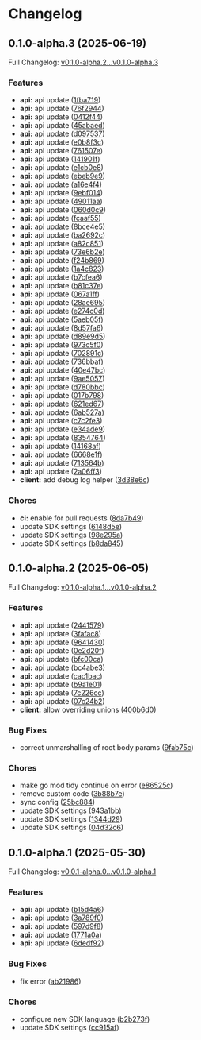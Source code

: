 # Changelog

## 0.1.0-alpha.3 (2025-06-19)

Full Changelog: [v0.1.0-alpha.2...v0.1.0-alpha.3](https://github.com/babelcloud/gbox-sdk-go/compare/v0.1.0-alpha.2...v0.1.0-alpha.3)

### Features

* **api:** api update ([1fba719](https://github.com/babelcloud/gbox-sdk-go/commit/1fba719ec4d63ce1ea85c4eca554720e1d90ce1f))
* **api:** api update ([76f2944](https://github.com/babelcloud/gbox-sdk-go/commit/76f2944fc6308e9591a97dbb23d084b214fa910d))
* **api:** api update ([0412f44](https://github.com/babelcloud/gbox-sdk-go/commit/0412f44fbd530bf629e8dc931a3e4e1ffa693b6d))
* **api:** api update ([45abaed](https://github.com/babelcloud/gbox-sdk-go/commit/45abaedf95345f1648892f95e78a472a2b7000a5))
* **api:** api update ([d097537](https://github.com/babelcloud/gbox-sdk-go/commit/d097537985d1ad32f6642cddf62dbfe7e12bd2d1))
* **api:** api update ([e0b8f3c](https://github.com/babelcloud/gbox-sdk-go/commit/e0b8f3cef78e5d089ee3f26e559ee0e1ca6eefe9))
* **api:** api update ([761507e](https://github.com/babelcloud/gbox-sdk-go/commit/761507e840d02b179dcecce6d786baf159cabf6e))
* **api:** api update ([141901f](https://github.com/babelcloud/gbox-sdk-go/commit/141901f90d53bda2247d9a64273f293f14ce9a10))
* **api:** api update ([e1cb0e8](https://github.com/babelcloud/gbox-sdk-go/commit/e1cb0e805584d3eb396b86669f6663ba800e60e2))
* **api:** api update ([ebeb9e9](https://github.com/babelcloud/gbox-sdk-go/commit/ebeb9e967d552658f34a42230039eba1cbae7424))
* **api:** api update ([a16e4f4](https://github.com/babelcloud/gbox-sdk-go/commit/a16e4f46fe66d3c5815b00bed54023f2f12a2751))
* **api:** api update ([9ebf014](https://github.com/babelcloud/gbox-sdk-go/commit/9ebf014553bcaccaec2336734865ea7fd6751137))
* **api:** api update ([49011aa](https://github.com/babelcloud/gbox-sdk-go/commit/49011aa637ace622898bf6cd0d6fc0a79845b0d2))
* **api:** api update ([060d0c9](https://github.com/babelcloud/gbox-sdk-go/commit/060d0c9a61ceecdf86c8ab249995b35603ff937f))
* **api:** api update ([fcaaf55](https://github.com/babelcloud/gbox-sdk-go/commit/fcaaf55175f00e39813d2358c6ed8e3578ca48d2))
* **api:** api update ([8bce4e5](https://github.com/babelcloud/gbox-sdk-go/commit/8bce4e5f68b0e8ae1678dcb2a9b09f1a0e28f59d))
* **api:** api update ([ba2692c](https://github.com/babelcloud/gbox-sdk-go/commit/ba2692c6df590bcc564fc5038968bf58f289f29e))
* **api:** api update ([a82c851](https://github.com/babelcloud/gbox-sdk-go/commit/a82c85176977f8d68931d3c1c40519abec8086f7))
* **api:** api update ([73e6b2e](https://github.com/babelcloud/gbox-sdk-go/commit/73e6b2e3dd69b5fb696cff02ce246dc028f9438d))
* **api:** api update ([f24b869](https://github.com/babelcloud/gbox-sdk-go/commit/f24b869f2cbb2991caa29aec92ad4a90df36bfe7))
* **api:** api update ([1a4c823](https://github.com/babelcloud/gbox-sdk-go/commit/1a4c8232889e4889cfedf33e0a8c3c76eb7a8c51))
* **api:** api update ([b7cfea6](https://github.com/babelcloud/gbox-sdk-go/commit/b7cfea6ae93e90a6196295d2b9cbc0430af3e2e8))
* **api:** api update ([b81c37e](https://github.com/babelcloud/gbox-sdk-go/commit/b81c37eba918a2d4e24158a9e922f9c95a7106e8))
* **api:** api update ([067a1ff](https://github.com/babelcloud/gbox-sdk-go/commit/067a1ff4d43e6e9976ec4920bdf07ca621e93d9e))
* **api:** api update ([28ae695](https://github.com/babelcloud/gbox-sdk-go/commit/28ae695c06f360a7d86585caf96ed1c680ba60c3))
* **api:** api update ([e274c0d](https://github.com/babelcloud/gbox-sdk-go/commit/e274c0d6ebfb013ed56172f144970c6547a07782))
* **api:** api update ([5aeb05f](https://github.com/babelcloud/gbox-sdk-go/commit/5aeb05f70c76f2dea0f75d375cf585414003b105))
* **api:** api update ([8d57fa6](https://github.com/babelcloud/gbox-sdk-go/commit/8d57fa64b48cf34fd5da8853536afe8ab9be9051))
* **api:** api update ([d89e9d5](https://github.com/babelcloud/gbox-sdk-go/commit/d89e9d565370c5b5a91fb5275a999f76fc1f1e24))
* **api:** api update ([973c5f0](https://github.com/babelcloud/gbox-sdk-go/commit/973c5f07e088b0217a36b288dade6b295f3f404f))
* **api:** api update ([702891c](https://github.com/babelcloud/gbox-sdk-go/commit/702891c2813e80b93f57141d1550c9eeaaad02af))
* **api:** api update ([736bbaf](https://github.com/babelcloud/gbox-sdk-go/commit/736bbaf4f16e9f60b1f08d37f7cf5a7b0e69e2ea))
* **api:** api update ([40e47bc](https://github.com/babelcloud/gbox-sdk-go/commit/40e47bc53f884bdfc34ea1353ab4c88b1e00acbb))
* **api:** api update ([9ae5057](https://github.com/babelcloud/gbox-sdk-go/commit/9ae50574da55abcf7a5d838505b1ec8e6ab67949))
* **api:** api update ([d780bbc](https://github.com/babelcloud/gbox-sdk-go/commit/d780bbcf1cd5c6daa5068f4675f9d511b38e0a2a))
* **api:** api update ([017b798](https://github.com/babelcloud/gbox-sdk-go/commit/017b798a0f0558b44d5a8d6856541ffc19eb53a0))
* **api:** api update ([621ed67](https://github.com/babelcloud/gbox-sdk-go/commit/621ed677f10c67d7a4ffaf8347a55c83a10c985d))
* **api:** api update ([6ab527a](https://github.com/babelcloud/gbox-sdk-go/commit/6ab527a347e8ddc01ba7bd8d0710a56f1c52b9cd))
* **api:** api update ([c7c2fe3](https://github.com/babelcloud/gbox-sdk-go/commit/c7c2fe3a6ad464a9fd5f3fd0c300fa20ff030ea6))
* **api:** api update ([e34ade9](https://github.com/babelcloud/gbox-sdk-go/commit/e34ade958c2bc57bbaf3defff6cdabecd4b59c23))
* **api:** api update ([8354764](https://github.com/babelcloud/gbox-sdk-go/commit/83547643d4909aaba74dc01915dc6fdd2600228e))
* **api:** api update ([14168af](https://github.com/babelcloud/gbox-sdk-go/commit/14168af42aad61934173e97ee2164a2c4c458636))
* **api:** api update ([6668e1f](https://github.com/babelcloud/gbox-sdk-go/commit/6668e1f88e03088def674fe427958dfaecef9da2))
* **api:** api update ([713564b](https://github.com/babelcloud/gbox-sdk-go/commit/713564b012e4d2790b8e38a59c38acadc8d59c24))
* **api:** api update ([2a06ff3](https://github.com/babelcloud/gbox-sdk-go/commit/2a06ff3cf0e7c54787c217e7a9cfd7b5cc6380f7))
* **client:** add debug log helper ([3d38e6c](https://github.com/babelcloud/gbox-sdk-go/commit/3d38e6ccb2cee5abcf88b63b7f42706ea41e36c5))


### Chores

* **ci:** enable for pull requests ([8da7b49](https://github.com/babelcloud/gbox-sdk-go/commit/8da7b4967a23136aeb2005995f0cbd30fbbdd639))
* update SDK settings ([6148d5e](https://github.com/babelcloud/gbox-sdk-go/commit/6148d5e75e67089964ac3754721af088211cc9fe))
* update SDK settings ([98e295a](https://github.com/babelcloud/gbox-sdk-go/commit/98e295aea1e05fdd1ad005964da76744ccdd889f))
* update SDK settings ([b8da845](https://github.com/babelcloud/gbox-sdk-go/commit/b8da845464080fbbe8cb12c1b80d6ada1ee5f625))

## 0.1.0-alpha.2 (2025-06-05)

Full Changelog: [v0.1.0-alpha.1...v0.1.0-alpha.2](https://github.com/babelcloud/gbox-sdk-go/compare/v0.1.0-alpha.1...v0.1.0-alpha.2)

### Features

* **api:** api update ([2441579](https://github.com/babelcloud/gbox-sdk-go/commit/2441579705d73e96e1291ba69a8b1125ece0ed35))
* **api:** api update ([3fafac8](https://github.com/babelcloud/gbox-sdk-go/commit/3fafac89f5201f09e4bec9b80480f849cbf736fc))
* **api:** api update ([9641430](https://github.com/babelcloud/gbox-sdk-go/commit/9641430811a520323334869c3cbbd1b43aeb2793))
* **api:** api update ([0e2d20f](https://github.com/babelcloud/gbox-sdk-go/commit/0e2d20f4c2bda9570b5bf2cb656796e6fd4eb207))
* **api:** api update ([bfc00ca](https://github.com/babelcloud/gbox-sdk-go/commit/bfc00caf9c15bdc443846826290563f508d1866f))
* **api:** api update ([bc4abe3](https://github.com/babelcloud/gbox-sdk-go/commit/bc4abe35ff681aa54d144ed21593fac0142b6952))
* **api:** api update ([cac1bac](https://github.com/babelcloud/gbox-sdk-go/commit/cac1bac6e5c87431177a02d781589839d5bb6531))
* **api:** api update ([b9a1e01](https://github.com/babelcloud/gbox-sdk-go/commit/b9a1e01153d5b85d05eacb5be5dbe70efbee4202))
* **api:** api update ([7c226cc](https://github.com/babelcloud/gbox-sdk-go/commit/7c226cc5949f18305218700678df3b8f18aa3119))
* **api:** api update ([07c24b2](https://github.com/babelcloud/gbox-sdk-go/commit/07c24b284e4648bdff11749d41514ac98570d906))
* **client:** allow overriding unions ([400b6d0](https://github.com/babelcloud/gbox-sdk-go/commit/400b6d05ece4e626be9fbbc8ce323281cebe618d))


### Bug Fixes

* correct unmarshalling of root body params ([9fab75c](https://github.com/babelcloud/gbox-sdk-go/commit/9fab75cbc85a7135f0f649ab7f4b35ad97005719))


### Chores

* make go mod tidy continue on error ([e86525c](https://github.com/babelcloud/gbox-sdk-go/commit/e86525cc16de2ee283e983ab01d83ac57e259686))
* remove custom code ([3b88b7e](https://github.com/babelcloud/gbox-sdk-go/commit/3b88b7e8803cc7f3fffc1142af061f3525b6f898))
* sync config ([25bc884](https://github.com/babelcloud/gbox-sdk-go/commit/25bc8849e147dd2de34186349a0e5f6659de6927))
* update SDK settings ([943a1bb](https://github.com/babelcloud/gbox-sdk-go/commit/943a1bbe91aab17a05b06a7b6a7516818bb49124))
* update SDK settings ([1344d29](https://github.com/babelcloud/gbox-sdk-go/commit/1344d29ee21d59774c571f252e196790d531ab78))
* update SDK settings ([04d32c6](https://github.com/babelcloud/gbox-sdk-go/commit/04d32c664148fda4db54cbec8220a0e27d72ae8b))

## 0.1.0-alpha.1 (2025-05-30)

Full Changelog: [v0.0.1-alpha.0...v0.1.0-alpha.1](https://github.com/babelcloud/gbox-sdk-go/compare/v0.0.1-alpha.0...v0.1.0-alpha.1)

### Features

* **api:** api update ([b15d4a6](https://github.com/babelcloud/gbox-sdk-go/commit/b15d4a698769795d24d7d074e8a8647ecf2fcce6))
* **api:** api update ([3a789f0](https://github.com/babelcloud/gbox-sdk-go/commit/3a789f012a6b16a5c2c881d15ac50e2d5379bd8d))
* **api:** api update ([597d9f8](https://github.com/babelcloud/gbox-sdk-go/commit/597d9f8ddefc039fdcd7926f798950cda88c86aa))
* **api:** api update ([1771a0a](https://github.com/babelcloud/gbox-sdk-go/commit/1771a0a1230ecacec5f202a5a28cc823a3c6ac81))
* **api:** api update ([6dedf92](https://github.com/babelcloud/gbox-sdk-go/commit/6dedf92948fb4388a3af133a575a7517461b59d9))


### Bug Fixes

* fix error ([ab21986](https://github.com/babelcloud/gbox-sdk-go/commit/ab21986ed1f57d42f09a139bcc9d59cdd3c7b0f3))


### Chores

* configure new SDK language ([b2b273f](https://github.com/babelcloud/gbox-sdk-go/commit/b2b273f17e939489fb4ff02c6dce18dc8c6156e9))
* update SDK settings ([cc915af](https://github.com/babelcloud/gbox-sdk-go/commit/cc915afd96ebe0dcd48ef913ea253cba408f1360))
